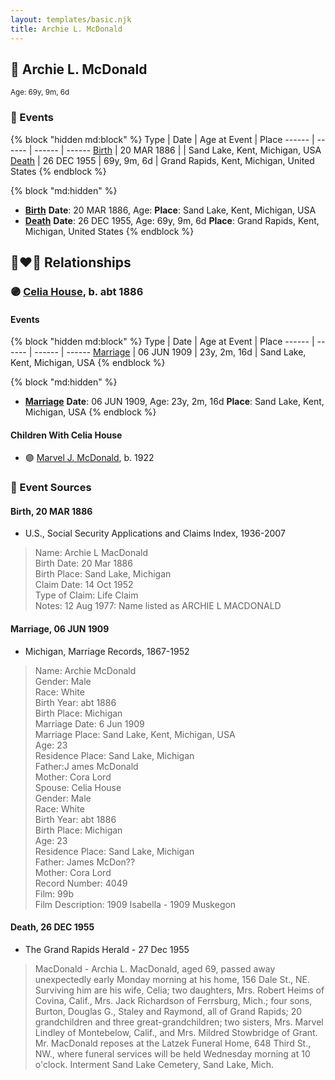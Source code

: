 ```yaml
---
layout: templates/basic.njk
title: Archie L. McDonald
---
```

## 🔵 Archie L. McDonald
<small>Age: 69y, 9m, 6d</small>


### 📆 Events

{% block "hidden md:block" %}
Type | Date | Age at Event | Place
------ | ------ | ------ | ------
[Birth](#event-event-2) | 20 MAR 1886 |  | Sand Lake, Kent, Michigan, USA
[Death](#event-event-3) | 26 DEC 1955 | 69y, 9m, 6d | Grand Rapids, Kent, Michigan, United States
{% endblock %}

{% block "md:hidden" %}
- **[Birth](#event-event-2)**
**Date**: 20 MAR 1886, Age:
**Place**: Sand Lake, Kent, Michigan, USA
- **[Death](#event-event-3)**
**Date**: 26 DEC 1955, Age: 69y, 9m, 6d
**Place**: Grand Rapids, Kent, Michigan, United States
{% endblock %}

## 👩‍❤️‍👨 Relationships

### 🟣 [Celia House](/people/6/69305794), b. abt 1886

#### Events

{% block "hidden md:block" %}
Type | Date | Age at Event | Place
------ | ------ | ------ | ------
[Marriage](#event-family-0-event-0) | 06 JUN 1909 | 23y, 2m, 16d | Sand Lake, Kent, Michigan, USA
{% endblock %}

{% block "md:hidden" %}
- **[Marriage](#event-family-0-event-0)**
**Date**: 06 JUN 1909, Age: 23y, 2m, 16d
**Place**: Sand Lake, Kent, Michigan, USA
{% endblock %}

#### Children With Celia House
* 🟣 [Marvel J. McDonald](/people/1/1324224), b. 1922
### 📰 Event Sources

#### <a id="event-event-2"></a> Birth, 20 MAR 1886
* U.S., Social Security Applications and Claims Index, 1936-2007
>   
  > Name: Archie L MacDonald  
  > Birth Date: 20 Mar 1886  
  > Birth Place: Sand Lake, Michigan  
  > Claim Date: 14 Oct 1952  
  > Type of Claim: Life Claim  
  > Notes: 12 Aug 1977: Name listed as ARCHIE L MACDONALD

#### <a id="event-family-0-event-0"></a> Marriage, 06 JUN 1909
* Michigan, Marriage Records, 1867-1952
>   
  > Name: Archie McDonald  
  > Gender: Male  
  > Race: White  
  > Birth Year: abt 1886  
  > Birth Place: Michigan  
  > Marriage Date: 6 Jun 1909  
  > Marriage Place: Sand Lake, Kent, Michigan, USA  
  > Age: 23  
  > Residence Place: Sand Lake, Michigan  
  > Father:J ames McDonald  
  > Mother: Cora Lord  
  > Spouse: Celia House  
  > Gender: Male  
  > Race: White  
  > Birth Year: abt 1886  
  > Birth Place: Michigan  
  > Age: 23  
  > Residence Place: Sand Lake, Michigan  
  > Father: James McDon??  
  > Mother: Cora Lord  
  > Record Number: 4049  
  > Film: 99b  
  > Film Description: 1909 Isabella - 1909 Muskegon
#### <a id="event-event-3"></a> Death, 26 DEC 1955
* The Grand Rapids Herald  - 27 Dec 1955
>   
  > MacDonald - Archia L. MacDonald, aged 69, passed away unexpectedly early Monday morning at his home, 156 Dale St., NE. Surviving him are his wife, Celia; two daughters, Mrs. Robert Heims of Covina, Calif., Mrs. Jack Richardson of Ferrsburg, Mich.; four sons, Burton, Douglas G., Staley and Raymond, all of Grand Rapids; 20 grandchildren and three great-grandchildren; two sisters, Mrs. Marvel Lindley of Montebelow, Calif., and Mrs. Mildred Stowbridge of Grant. Mr. MacDonald reposes at the Latzek Funeral Home, 648 Third St., NW., where funeral services will be held Wednesday morning at 10 o'clock. Interment Sand Lake Cemetery, Sand Lake, Mich.
